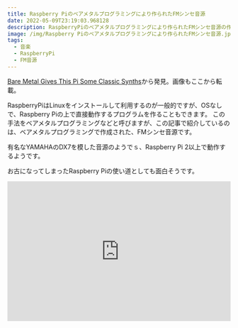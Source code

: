 ```yaml
---
title: Raspberry Piのベアメタルプログラミングにより作られたFMシンセ音源
date: 2022-05-09T23:19:03.968128
description: RaspberryPiのベアメタルプログラミングにより作られたFMシンセ音源の作例を紹介します
image: /img/Raspberry Piのベアメタルプログラミングにより作られたFMシンセ音源.jpg
tags:
  - 音楽
  - RaspberryPi
  - FM音源
---
```

[Bare Metal Gives This Pi Some Classic Synths](https://hackaday.com/2022/04/19/bare-metal-gives-this-pi-some-classic-synths/)から発見。画像もここから転載。

RaspberryPiはLinuxをインストールして利用するのが一般的ですが、OSなしで、Raspberry Piの上で直接動作するプログラムを作ることもできます。
この手法をベアメタルプログラミングなどと呼びますが、この記事で紹介しているのは、ベアメタルプログラミングで作成された、FMシンセ音源です。

有名なYAMAHAのDX7を模した音源のようでｓ、Raspberry Pi 2以上で動作するようです。

お古になってしまったRaspberry Piの使い道としても面白そうです。


<iframe width="100%" height="315" src="https://www.youtube.com/embed/Z3t94ceMHJo" title="YouTube video player" frameborder="0" allow="accelerometer; autoplay; clipboard-write; encrypted-media; gyroscope; picture-in-picture" allowfullscreen></iframe>

